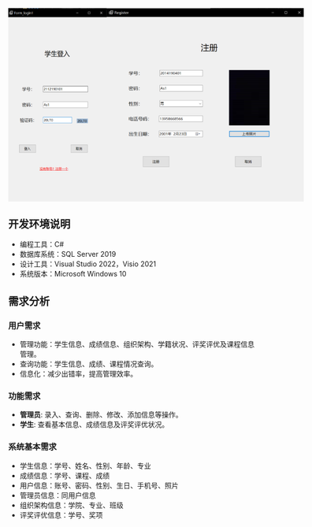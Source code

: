 <div style="display: flex; justify-content: space-around;">
  <img src="image.svg" alt="Image 1" style="width:200px;height:auto;">
  <img src="image1.svg" alt="Image 2" style="width:400px;height:auto;">
</div>

## 开发环境说明

- 编程工具：C#
- 数据库系统：SQL Server 2019
- 设计工具：Visual Studio 2022，Visio 2021
- 系统版本：Microsoft Windows 10

## 需求分析

### 用户需求

- 管理功能：学生信息、成绩信息、组织架构、学籍状况、评奖评优及课程信息管理。
- 查询功能：学生信息、成绩、课程情况查询。
- 信息化：减少出错率，提高管理效率。

### 功能需求

- **管理员**: 录入、查询、删除、修改、添加信息等操作。
- **学生**: 查看基本信息、成绩信息及评奖评优状况。

### 系统基本需求

- 学生信息：学号、姓名、性别、年龄、专业
- 成绩信息：学号、课程、成绩
- 用户信息：账号、密码、性别、生日、手机号、照片
- 管理员信息：同用户信息
- 组织架构信息：学院、专业、班级
- 评奖评优信息：学号、奖项

